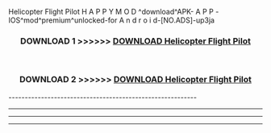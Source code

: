  Helicopter Flight Pilot  H A P P Y M O D ^download^APK- A P P -IOS^mod^premium^unlocked-for A n d r o i d-[NO.ADS]-up3ja



<div align="center">

<h3>DOWNLOAD 1 >>>>>> <a href="https://en-mod.web.app/?en= Helicopter Flight Pilot ">DOWNLOAD Helicopter Flight Pilot  </a></h3><br>

<h3>DOWNLOAD 2 >>>>>> <a href="https://en-mod.web.app/?en= Helicopter Flight Pilot ">DOWNLOAD Helicopter Flight Pilot  </a></h3>

</div>
----------------------------------------------------------

----------------------------------------------------------

----------------------------------------------------------

----------------------------------------------------------



